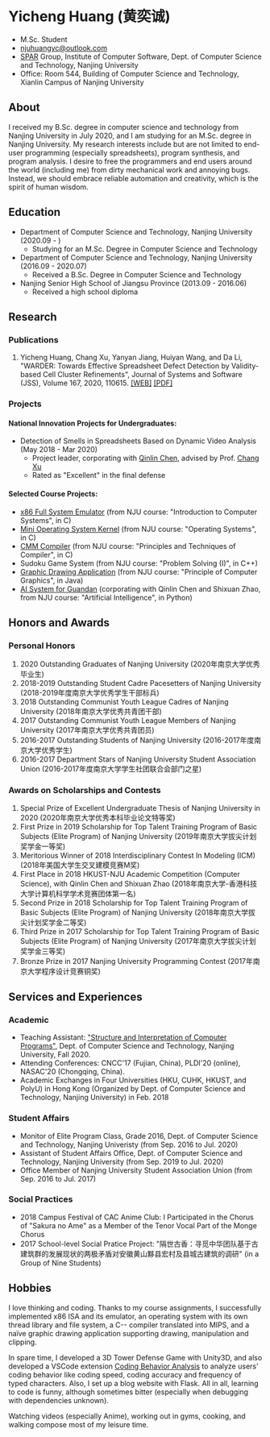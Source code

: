 # Yicheng Huang (黄奕诚)

- M.Sc. Student
- <a href="mailto:njuhuangyc@outlook.com">njuhuangyc@outlook.com</a>
- <a href="http://ics.nju.edu.cn/spar/">SPAR</a> Group, Institute of Computer Software, Dept. of Computer Science and Technology, Nanjing University
- Office: Room 544, Building of Computer Science and Technology, Xianlin Campus of Nanjing University

## About

I received my B.Sc. degree in computer science and technology from Nanjing University in July 2020, and I am studying for an M.Sc. degree in Nanjing University. My research interests include but are not limited to end-user programming (especially spreadsheets), program synthesis, and program analysis. I desire to free the programmers and end users around the world (including me) from dirty mechanical work and annoying bugs. Instead, we should embrace reliable automation and creativity, which is the spirit of human wisdom.

## Education

- Department of Computer Science and Technology, Nanjing University (2020.09 - )
  - Studying for an M.Sc. Degree in Computer Science and Technology
- Department of Computer Science and Technology, Nanjing University (2016.09 - 2020.07)
  - Received a B.Sc. Degree in Computer Science and Technology
- Nanjing Senior High School of Jiangsu Province (2013.09 - 2016.06)
  - Received a high school diploma

## Research

### Publications

1. Yicheng Huang, Chang Xu, Yanyan Jiang, Huiyan Wang, and Da Li, "WARDER: Towards Effective Spreadsheet Defect Detection by Validity-based Cell Cluster Refinements", Journal of Systems and Software (JSS), Volume 167, 2020, 110615. <a href="https://doi.org/10.1016/j.jss.2020.110615">[WEB]</a> <a href="https://njubroccoli.github.io/publications/huang_2020_warder.pdf">[PDF]</a>

### Projects

#### National Innovation Projects for Undergraduates:

- Detection of Smells in Spreadsheets Based on Dynamic Video Analysis (May 2018 - Mar 2020)
  - Project leader, corporating with [Qinlin Chen](https://qinlinchen.github.io/), advised by Prof. [Chang Xu](https://cs.nju.edu.cn/changxu/)
  - Rated as "Excellent" in the final defense

#### Selected Course Projects:

- [x86 Full System Emulator](https://github.com/NJUBroccoli/Programming-Assignment-2017) (from NJU course: "Introduction to Computer Systems", in C)
- [Mini Operating System Kernel](https://github.com/NJUBroccoli/oslab) (from NJU course: "Operating Systems", in C)
- [CMM Compiler](https://github.com/NJUBroccoli/HYCompiler) (from NJU course: "Principles and Techniques of Compiler", in C)
- Sudoku Game System (from NJU course: "Problem Solving (I)", in C++)
- [Graphic Drawing Application](https://github.com/NJUBroccoli/HYC-Paint) (from NJU course: "Principle of Computer Graphics", in Java)
- [AI System for Guandan](https://github.com/QinlinChen/guandan-ai) (corporating with Qinlin Chen and Shixuan Zhao, from NJU course: "Artificial Intelligence", in Python)

## Honors and Awards

### Personal Honors

1. 2020 Outstanding Graduates of Nanjing University (2020年南京大学优秀毕业生)
2. 2018-2019 Outstanding Student Cadre Pacesetters of Nanjing University (2018-2019年度南京大学优秀学生干部标兵)
3. 2018 Outstanding Communist Youth League Cadres of Nanjing University (2018年南京大学优秀共青团干部)
4. 2017 Outstanding Communist Youth League Members of Nanjing University (2017年南京大学优秀共青团员)
5. 2016-2017 Outstanding Students of Nanjing University (2016-2017年度南京大学优秀学生)
6. 2016-2017 Department Stars of Nanjing University Student Association Union (2016-2017年度南京大学学生社团联合会部门之星)

### Awards on Scholarships and Contests

1. Special Prize of Excellent Undergraduate Thesis of Nanjing University in 2020 (2020年南京大学优秀本科毕业论文特等奖)
2. First Prize in 2019 Scholarship for Top Talent Training Program of Basic Subjects (Elite Program) of Nanjing University (2019年南京大学拔尖计划奖学金一等奖)
3. Meritorious Winner of 2018 Interdisciplinary Contest In Modeling (ICM) (2018年美国大学生交叉建模竞赛M奖)
4. First Place in 2018 HKUST-NJU Academic Competition (Computer Science), with Qinlin Chen and Shixuan Zhao (2018年南京大学-香港科技大学计算机科学学术竞赛团体第一名)
5. Second Prize in 2018 Scholarship for Top Talent Training Program of Basic Subjects (Elite Program) of Nanjing University (2018年南京大学拔尖计划奖学金二等奖)
6. Third Prize in 2017 Scholarship for Top Talent Training Program of Basic Subjects (Elite Program) of Nanjing University (2017年南京大学拔尖计划奖学金三等奖)
7. Bronze Prize in 2017 Nanjing University Programming Contest (2017年南京大学程序设计竞赛铜奖)

## Services and Experiences

### Academic

- Teaching Assistant: <a href="https://nju-sicp.bitbucket.io">"Structure and Interpretation of Computer Programs"</a>, Dept. of Computer Science and Technology, Nanjing University, Fall 2020.
- Attending Conferences: CNCC'17 (Fujian, China), PLDI'20 (online), NASAC'20 (Chongqing, China).
- Academic Exchanges in Four Universities (HKU, CUHK, HKUST, and PolyU) in Hong Kong (Organized by Dept. of Computer Science and Technology, Nanjing University) in Feb. 2018

### Student Affairs

- Monitor of Elite Program Class, Grade 2016, Dept. of Computer Science and Technology, Nanjing Univeristy (from Sep. 2016 to Jul. 2020)
- Assistant of Student Affairs Office, Dept. of Computer Science and Technology, Nanjing University (from Sep. 2019 to Jul. 2020)
- Office Member of Nanjing University Student Association Union (from Sep. 2016 to Jul. 2017)

### Social Practices

- 2018 Campus Festival of CAC Anime Club: I Participated in the Chorus of "Sakura no Ame" as a Member of the Tenor Vocal Part of the Monge Chorus
- 2017 School-level Social Pratice Project: "隔世古香：寻觅中华团队基于古建筑群的发展现状的两极矛盾对安徽黄山黟县宏村及县城古建筑的调研" (in a Group of Nine Students)

## Hobbies

I love thinking and coding. Thanks to my course assignments, I successfully implemented x86 ISA and its emulator, an operating system with its own thread library and file system, a C-- compiler translated into MIPS, and a naïve graphic drawing application supporting drawing, manipulation and clipping.

In spare time, I developed a 3D Tower Defense Game with Unity3D, and also developed a VSCode extension <a href="https://marketplace.visualstudio.com/items?itemName=Broccoli.cba-vscode">Coding Behavior Analysis</a> to analyze users&#39; coding behavior like coding speed, coding accuracy and frequency of typed characters. Also, I set up a blog website with Flask. All in all, learning to code is funny, although sometimes bitter (especially when debugging with dependencies unknown).

Watching videos (especially Anime), working out in gyms, cooking, and walking compose most of my leisure time.

